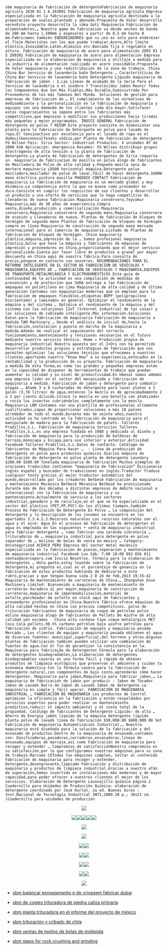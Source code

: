 
```
sbm maquinaria de fabricación de detergenteFabricación de maquinaria agrícola 2830 01 1 6 283001 Fabricación de maquinaria agrícola Empresa especializada en la fabricación de maquinaria agrícola destinada a la preparación de suelos,plantado y abonado.Propuesta de Valor desarrollo necesEste proyecto desarrolla la idea Goti Maquinaria Fabricación de alimentadores,… Nuestra gama de fabricación va desde anchos de banda de 200 mm hasta 1.500mm y espesores a partir de 0,5 mm hasta 8 mm.Fabricamos también ENDEREZADORES que su uso es solo para enderezar el fleje.Materiales con los que puede trabajar,Acero,Alto límite elástico,Inoxidable,Latón,Aluminio etc.Bancada fija ó regulable en altura. Fabricación de maquinaria de acero para alimentación 2893 01 1 5 289301 Fabricación de maquinaria de acero para alimentación Empresa especializada en la elaboración de maquinaria y utillaje a medida para la industria de alimentación realizado en acero inoxidable.Propuesta de Valor maquinaria y una redistribución de la zona de trabajo. China China Bar Servicio de lavandería baño Detergente … Características De China Bar Servicio de lavandería baño Detergente Líquido maquinaria de fabricación de jabón : 1.Las Líneas de acabado De la Serie Para el Servicio de lavandería o el inodoro Y Translúcidas Jabón Reunir Todos los Componentes Que Son Más Fiables,Más Durable,Suministrado Por Proveedores de los más famosos Del Mundo. Soluciones de gestión para empresas de fabricación de … El cumplimiento de las normativas de medioambiente y la personalización en la fabricación de maquinaria y equipos son una demanda de los clientes cada día mayor.Satisfacer estos requerimientos se impone entre los fabricantes más competitivos,que empiezan a modificar sus producciones hacia tiradas más pequeñas y mejor programadas. ÍNDICE GENERAL Fabricación de detergente en polvo 7 RESUM Este proyecto consiste en dimensionar una planta para la fabricación de Detergente en polvo para lavado de ropa.El tensioactivo por excelencia para el lavado de ropa es el dodecilbencenosulfonato sódico,por Planta de fabricación de detergente FG Wilson País: Siria Sector: industrial Productos: 4 unidades AT de 2000 kVA Aplicación: emergencia Resumen: FG Wilson distribuye grupos electrógenos de alta tensión a la planta de fabricación de detergente.La planta de fabricación de detergentes de Siria requería un. maquinaria de fabricacion de masilla en polvo álogo de fabricantes de Mezcladora De Polvo de alta calidad y.Pequeña mezcla seca de mortero maquinaria LD500 horizontal máquina.Detergente polvo mezcladora,mezclador de polvo de lavar,fácil de hacer detergente.1600W mano eléctrica pintura masilla PHOENIX CONTACT Fabricación de maquinaria La fabricación de maquinaria es un mercado global y muy dinámico.La competencia entre la que se mueve como proveedor es dura.Consiste en cumplir los requisitos de sus clientes y desarrollar un producto y una oferta de servicios que le haga competitivo de. Llenadoras de nueva fabricación Maquinaria conservera,Teycomur Maquinaria,más de 30 años de experiencia.Compra venta,diseño,producción y comercialización Maquinaria conservera,Maquinaria conservera de segunda mano,Maquinaria conservera de ocasión y Llenadoras de nueva. Plantas de fabricación de bloques de hormigón De segunda mano Plantas de fabricación de bloques de hormigón compre en línea Maquinaria de construcción de segunda mano mercado internacional para el comercio de maquinaria.Listado de Plantas de fabricación de bloques de hormigón. China maquinaria plástica,máquina,impresión de la … Somos profesional maquinaria plástica,bolso que hace la máquina y fabricantes de máquinas de impresión y proveedores en China,proporcionando que el mejor servicio personalizado.Sienta por favor libre de productos a granel por mayor descuento en China aquí de nuestra fábrica.Para consulta de precio,póngase en contacto con nosotros. RECOMENDACIONES PARA EL RETORNO INTELIGENTE EN EL SECTOR DE FABRICACIÓN DE VEHÍCULOS Y MAQUINARIA,EQUIPOS DE … FABRICACIÓN DE VEHÍCULOS Y MAQUINARIA,EQUIPOS DE TRANSPORTE,METALMECÁNICA Y ELECTRODOMÉSTICOS Esta guía de continuidad de la actividad es una compilación de medidas de prevención y de protección que SURA entrega a las Fabricación de empaques en polietileno en Lima Maquinaria de alta calidad y de última generación Contamos con maquinarias modernas que se emplean para la fabricación de empaques flexibles,etiquetas BOPP (polipropileno biorientado) y laminados en general. Optimizar el rendimiento de la máquina y del sistema … Optimice el rendimiento de la máquina y del sistema con las soluciones IIoT (Internet industrial de las cosas) y las soluciones de cableado inteligente.Más información.Soluciones Eaton para la fabricación de maquinaria Fabricación de maquinaria a medida TAM Machinery … Desde el análisis de inicial de,hasta la fabricación,instalación y puesta en marcha de la maquinaria a medida.Además de realizar el seguimiento del correcto funcionamiento,mantenimiento y revisiones necesarias en el futuro mediante nuestro servicio técnico. Home » Producción propia de maquinaria industrial Nuestra apuesta por el I+D+i nos ha permitido desarrollar productos propios y estrategias de fabricación que nos permiten optimizar las soluciones técnicas que ofrecemos a nuestros clientes,aportando nuestro “Know How” a su experiencia,enfocados en la rentabilidad y la producción de su proyecto. Fabricación de maquinaria a medida De esta forma,es como las grandes y pequeñas empresas están en la capacidad de disponer de herramientas de trabajo que puedan aumentar su calidad y su nivel de productividad.En Umesal somos además una empresa líder en el sector del mecanizado y fabricación de maquinaria a medida. Fabricación de jabón y detergente para combatir plagas … Añade 3 a 8 cucharadas de detergente para lavar platos a 1 galón (3,78 litros) de agua,entonces la mezcla es de aproximadamente 2 a 3 por ciento diluido.Coloca la mezcla en una botella con atomizador y rocía los insectos cubriéndolos completamente con la mezcla. Maquinaria LDM Contamos con una plantilla de profesionales altamente cualificados,capaz de proporcionar soluciones a más 10 países alrededor de todo el mundo.Durante más de veinte años,nuestra actividad se ha centrado en la fabricación de maquinaria para el manipulado de madera para la fabricación de palets. Talleres Pradillos,S.L. Fabricación de maquinaria Servicios Talleres Pradillos,S.L.es una empresa fundada en 1988 y dedicada al diseño y fabricación de maquinaria para la producción de baldosas de terrazo,monocapa y bicapa,para uso interior y exterior.Actividad Facebook Talleres Pradillos,S.L.Datos de contacto. Catálogo de fabricantes de Máquina Para Hacer …  · Línea de producción de detergente en polvo para productos químicos diarios máquina de fabricación de detergente en polvo planta de detergente Laundary $200.00 $500.00 Tonelada maquinaria de fabricación Muchos ejemplos de oraciones traducidas contienen “maquinaria de fabricación” Diccionario inglés español y buscador de traducciones en inglés.Traductor Traduce cualquier texto gracias al mejor traductor automático del mundo,desarrollado por los creadores Betbesé Fabricación de maquinaria y mantenimiento Mecánica Betbesé Mécanica Betbesé ha provisionado durante más de dos décadas a distintas empresas de ámbito nacional e internacional con la fabricación de maquinaria y su mantenimiento.Actualmente da servicio a los sectores industrial,ganadero y de reciclaje,en el que se ha especializado en el sector del plástico (PET,PP,PVC).En los últimos tiempos,también Proceso De Fabricación De Detergente En Polvo … La composición del detergente y la descripción de los insumos se encuentra en los apartados 3.3.4.2.3.Recursos naturales Los recursos naturales son el agua y el aire: Agua En el proceso de fabricación de detergentes el agua es empleada en las siguientes • venta de maquinaria industrial para fabricar detergente … como fabricar una zaranda vibratoria … trituradoras de … maquinaria industrial para detergente en polvo separador de … molinos de bolas de venta en mexico … Category: Uncategorized ACERCO PERU Empresa del sector metal mecánico especializada en la fabricación de piezas,reparación y mantenimiento de maquinaria industrial Facebook Lun Sáb: 7:00 18:00 983 656 011 ventas@acercoperu.com Inicio Nosotros. Fórmula para la elaboración de detergentes … Hola gente,estoy leyendo sobre la fabricación de detergente,mi pregunta es,cual es el porcentaje de ganancia en la fabricación de estos productos hablando de dedicarse a este rubro,gracias y que tengan buena vida 2 0 24 de feb,2013 19:35:42 Maquinaria de mantenimiento de carreteras de China,… Zhongshan Enuo Machinery Limited: Bienvenido a maquinaria de mantenimiento de carreteras duradera al por mayor,maquinaria de construcción de carreteras,maquinaria de impermeabilización,material de asfalto,parcheador de asfalto en stock aquí de fabricantes y proveedores profesionales en China.Nuestra fábrica ofrece máquinas de alta calidad hechas en China con precios competitivos. polvo de trituración fabricantes de maquinaria de coque de petroleo polvo molino maquinaria álogo de fabricantes de Pellets De Azufre de alta calidad yen escamas · China alto carbono tipo coque metalúrgico MET Coca Cola pellets.98.5% carbono petróleo bajo azufre petróleo para fabricación de vidrio. Fabricación de equipos y maquinaria pesada Mercado … Los clientes de equipos y maquinaria pesada obtienen el agua de diversas fuentes: municipal,superficial,del terreno y otras.Algunas plantas de fabricación también pueden utilizar una combinación de fuentes de agua.Con el fin de garantizar la consistencia en la. Maquinaria para fabricação de detergentes Fórmula para la elaboración de detergentes biodegradables,La elaboración de detergentes biodegradables caseros es una forma fácil y rápida de obtener productos de limpieza ecológicos que preservan el ambiente y cuidan tu economía doméstica Con la fórmula casera para la fabricación de detergente natural,con componentes de bajo costo,aprenderás cómo hacer detergentes. Maquinaria para jabon,Maquinaria para fabricar jabon,… La maquinaria de fabricación de jabón por producir : Jabon de Tocador Jabon de Lavado Barra de Jabon de Lavado Jabon de detergente La maquinaria es simple y fácil operar. FABRICACIÓN DE MAQUINARIA INDUSTRIAL … FABRICACIÓN DE MAQUINARIA Los productos de Castrol optimizan la eficiencia en la fabricación y están respaldados por servicios expertos para poder realizar un mantenimiento predictivo,reducir el impacto ambiental y el coste total de la propiedad. Catálogo de fabricantes de Detergente Líquido: de alta … Ahorro de Energía jabón líquido de la máquina detergente líquido planta polvo de lavado línea de fabricación $50,000.00 $600,000.00 Set Fabricación de maquinaria Automatización Industrial,… Nuestra maquinaria está diseñada para la solución de la fabricación y del envasado de productos.Dentro de la maquinaria de envasado,contamos con: Dosificadoras,pesadoras,cerradoras,envasadoras,líneas de envasado,equipos de marcaje,así como Fabricación de maquinaria para recoger y extender … Compromiso de satisfacciónNuestro compromiso es su satisfacción,por lo que configuramos nuestras máquinas para su zona de trabajo.Marcado CETodas las máquinas cumplen… Saltar al contenido Fabricación de maquinaria para recoger y extender. Detergente,desengrasante,limpiado Fabricación y distribución de maquinaria y productos de limpieza industrial.Gracias a nuestro afán de superación,hemos invertido en instalaciones más modernas y de mayor capacidad,para poder ofrecer a nuestros clientes el mejor de los servicios. Elaboración de Detergente Lavavajilla química página 2 Cuadernillo para Unidades de Producción Química: elaboración de detergente coordinado por José Kurlat. 2a ed. Buenos Aires : Inst.Nacional de Tecnología Industrial INTI,2009.20 p.; 30x21 cm. (Cuadernillo para unidades de producción 
```

<div align="center">

<a href="https://es-crusher.shibang-china.com/github&k=sbm+maquinaria+de+fabricaci%C3%B3n+de+detergente"><img src="https://static.shibang-china.com/es/crusher/logo.jpg"></a>

<a href="https://es-crusher.shibang-china.com/github&k=sbm+maquinaria+de+fabricaci%C3%B3n+de+detergente"><img src="https://static.shibang-china.com/es/crusher/index.jpg"></a><a href="https://es-crusher.shibang-china.com/material.htmlgithub&k=sbm+maquinaria+de+fabricaci%C3%B3n+de+detergente"><img src="https://static.shibang-china.com/es/crusher/material.jpg"></a><a href="https://es-crusher.shibang-china.com/application.htmlgithub&k=sbm+maquinaria+de+fabricaci%C3%B3n+de+detergente"><img src="https://static.shibang-china.com/es/crusher/application.jpg"></a><a href="https://es-crusher.shibang-china.com/aboutus.htmlgithub&k=sbm+maquinaria+de+fabricaci%C3%B3n+de+detergente"><img src="https://static.shibang-china.com/es/crusher/aboutus.jpg"></a><a href="https://es-crusher.shibang-china.com/contact.htmlgithub&k=sbm+maquinaria+de+fabricaci%C3%B3n+de+detergente"><img src="https://static.shibang-china.com/es/crusher/contact.jpg"></a>

<a href="https://es-crusher.shibang-china.com/github&k=sbm+maquinaria+de+fabricaci%C3%B3n+de+detergente"><img src="https://static.shibang-china.com/es/crusher/banner.jpg"></a>

<a href="https://swt.shibang-china.com/github&k=sbm+maquinaria+de+fabricaci%C3%B3n+de+detergente"><img src="https://static.shibang-china.com/es/crusher/text.jpg"></a>

<a href="https://swt.shibang-china.com/github&k=sbm+maquinaria+de+fabricaci%C3%B3n+de+detergente"><img src="https://static.shibang-china.com/es/crusher/chat.jpg"></a><a href="https://es-crusher.shibang-china.com/contact.htmlgithub&k=sbm+maquinaria+de+fabricaci%C3%B3n+de+detergente"><img src="https://static.shibang-china.com/es/crusher/message.jpg"></a>

<a href="https://es-crusher.shibang-china.com/products/pe.htmlgithub&k=sbm+maquinaria+de+fabricaci%C3%B3n+de+detergente"><img src="https://static.shibang-china.com/es/crusher/pe.jpg"></a><a href="https://es-crusher.shibang-china.com/products/pf.htmlgithub&k=sbm+maquinaria+de+fabricaci%C3%B3n+de+detergente"><img src="https://static.shibang-china.com/es/crusher/pf.jpg"></a>

<a href="https://es-crusher.shibang-china.com/products/hpt.htmlgithub&k=sbm+maquinaria+de+fabricaci%C3%B3n+de+detergente"><img src="https://static.shibang-china.com/es/crusher/hpt.jpg"></a><a href="https://es-crusher.shibang-china.com/products/vsi.htmlgithub&k=sbm+maquinaria+de+fabricaci%C3%B3n+de+detergente"><img src="https://static.shibang-china.com/es/crusher/vsi.jpg"></a>

<a href="https://es-crusher.shibang-china.com/products/klv.htmlgithub&k=sbm+maquinaria+de+fabricaci%C3%B3n+de+detergente"><img src="https://static.shibang-china.com/es/crusher/klv.jpg"></a><a href="https://es-crusher.shibang-china.com/products/portable.htmlgithub&k=sbm+maquinaria+de+fabricaci%C3%B3n+de+detergente"><img src="https://static.shibang-china.com/es/crusher/portable.jpg"></a>

<a href="https://swt.shibang-china.com/github&k=sbm+maquinaria+de+fabricaci%C3%B3n+de+detergente"><img src="https://static.shibang-china.com/es/crusher/case.jpg"></a>

</div>


* [sbm balançar esmagamento e de crivagem fabricar dubai](sbm%20balan%C3%A7ar%20esmagamento%20e%20de%20crivagem%20fabricar%20dubai.md)

* [sbm de costes trituradora de piedra caliza primaria](sbm%20de%20costes%20trituradora%20de%20piedra%20caliza%20primaria.md)

* [sbm planta trituradora en el informe del proyecto de méxico](sbm%20planta%20trituradora%20en%20el%20informe%20del%20proyecto%20de%20m%C3%A9xico.md)

* [sbm trituración y cribado de chile](sbm%20trituraci%C3%B3n%20y%20cribado%20de%20chile.md)

* [sbm ventas de molino de bolas de molienda](sbm%20ventas%20de%20molino%20de%20bolas%20de%20molienda.md)

* [sbm steps for rock crushing and grinding](sbm%20steps%20for%20rock%20crushing%20and%20grinding.md)